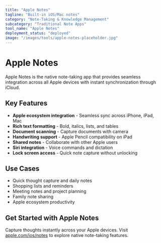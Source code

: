 ```yaml
---
title: "Apple Notes"
tagline: "Built-in iOS/Mac notes"
category: "Note-Taking & Knowledge Management"
subcategory: "Traditional Note Apps"
tool_name: "Apple Notes"
deployment_status: "deployed"
image: "/images/tools/apple-notes-placeholder.jpg"
---
```


# Apple Notes

Apple Notes is the native note-taking app that provides seamless integration across all Apple devices with instant synchronization through iCloud.

## Key Features

- **Apple ecosystem integration** - Seamless sync across iPhone, iPad, Mac
- **Rich text formatting** - Bold, italics, lists, and tables
- **Document scanning** - Capture documents with camera
- **Handwriting support** - Apple Pencil compatibility on iPad
- **Shared notes** - Collaborate with other Apple users
- **Siri integration** - Voice commands and dictation
- **Lock screen access** - Quick note capture without unlocking

## Use Cases

- Quick thought capture and daily notes
- Shopping lists and reminders
- Meeting notes and project planning
- Family note sharing
- Apple ecosystem productivity

## Get Started with Apple Notes

Capture thoughts instantly across your Apple devices. Visit [apple.com/ios/notes](https://www.apple.com/ios/notes) to explore native note-taking features.